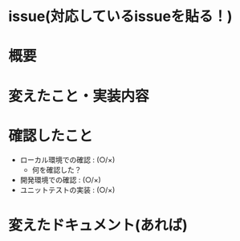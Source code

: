 # issue(対応しているissueを貼る！)

# 概要

# 変えたこと・実装内容

# 確認したこと
- ローカル環境での確認 : (○/×)
  - 何を確認した？
- 開発環境での確認 : (○/×)
- ユニットテストの実装 : (○/×)

# 変えたドキュメント(あれば)